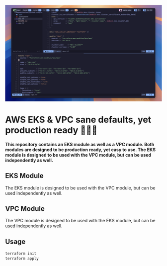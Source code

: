 ![codesnap](https://github.com/assafdori/sane-eks/blob/main/codesnap.png)

# AWS EKS & VPC sane defaults, yet production ready 🧘🏼‍♂️

#### This repository contains an EKS module as well as a VPC module. Both modules are designed to be production ready, yet easy to use. The EKS module is designed to be used with the VPC module, but can be used independently as well.


## EKS Module

The EKS module is designed to be used with the VPC module, but can be used independently as well.

## VPC Module

The VPC module is designed to be used with the EKS module, but can be used independently as well.

## Usage

```hcl
terraform init
terraform apply
```
